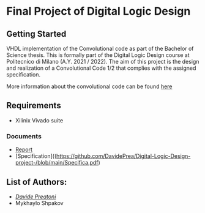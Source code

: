 # Final Project of Digital Logic Design
 
## Getting Started
VHDL implementation of the Convolutional code as part of the Bachelor of Science thesis. This is formally part of the Digital Logic Design course at Politecnico di Milano (A.Y. 2021 / 2022). The aim of this project is the design and realization of a Convolutional Code 1/2 that complies with the assigned specification.

More information about the convolutional code can be found [here]( https://it.wikipedia.org/wiki/Codice_convoluzionale)

## Requirements
* Xilinix Vivado suite
### Documents
- [Report](https://github.com/DavidePrea/Digital-Logic-Design-project-/blob/main/report.pdf)
- [Specification]((https://github.com/DavidePrea/Digital-Logic-Design-project-/blob/main/Specifica.pdf)

## List of Authors:

 - *[Davide Preatoni](https://github.com/)*
 - Mykhaylo Shpakov

 
